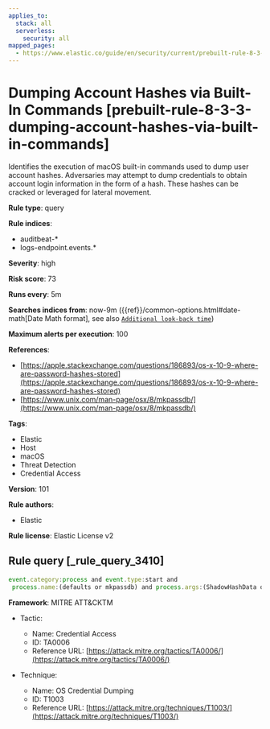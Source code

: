 ```yaml
---
applies_to:
  stack: all
  serverless:
    security: all
mapped_pages:
  - https://www.elastic.co/guide/en/security/current/prebuilt-rule-8-3-3-dumping-account-hashes-via-built-in-commands.html
---
```


# Dumping Account Hashes via Built-In Commands [prebuilt-rule-8-3-3-dumping-account-hashes-via-built-in-commands]

Identifies the execution of macOS built-in commands used to dump user account hashes. Adversaries may attempt to dump credentials to obtain account login information in the form of a hash. These hashes can be cracked or leveraged for lateral movement.

**Rule type**: query

**Rule indices**:

* auditbeat-*
* logs-endpoint.events.*

**Severity**: high

**Risk score**: 73

**Runs every**: 5m

**Searches indices from**: now-9m ({{ref}}/common-options.html#date-math[Date Math format], see also [`Additional look-back time`](docs-content://solutions/security/detect-and-alert/create-detection-rule.md#rule-schedule))

**Maximum alerts per execution**: 100

**References**:

* [https://apple.stackexchange.com/questions/186893/os-x-10-9-where-are-password-hashes-stored](https://apple.stackexchange.com/questions/186893/os-x-10-9-where-are-password-hashes-stored)
* [https://www.unix.com/man-page/osx/8/mkpassdb/](https://www.unix.com/man-page/osx/8/mkpassdb/)

**Tags**:

* Elastic
* Host
* macOS
* Threat Detection
* Credential Access

**Version**: 101

**Rule authors**:

* Elastic

**Rule license**: Elastic License v2

## Rule query [_rule_query_3410]

```js
event.category:process and event.type:start and
 process.name:(defaults or mkpassdb) and process.args:(ShadowHashData or "-dump")
```

**Framework**: MITRE ATT&CKTM

* Tactic:

    * Name: Credential Access
    * ID: TA0006
    * Reference URL: [https://attack.mitre.org/tactics/TA0006/](https://attack.mitre.org/tactics/TA0006/)

* Technique:

    * Name: OS Credential Dumping
    * ID: T1003
    * Reference URL: [https://attack.mitre.org/techniques/T1003/](https://attack.mitre.org/techniques/T1003/)



